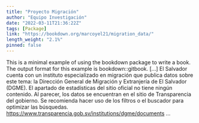 ```yaml
---
title: "Proyecto Migración"
author: "Equipo Investigación"
date: "2022-03-11T21:36:22Z"
tags: [Package]
link: "https://bookdown.org/marcoyel21/migration_data/"
length_weight: "2.1%"
pinned: false
---
```


This is a minimal example of using the bookdown package to write a book. The output format for this example is bookdown::gitbook. [...] El Salvador cuenta con un instituto especializado en migración que publica datos sobre este tema: la Dirección General de Migración y Extranjería de El Salvador (DGME). El apartado de estadísticas del sitio oficial no tiene ningún contenido. Al parecer, los datos se encuentran en el sitio de Transparencia del gobierno. Se recomienda hacer uso de los filtros o el buscador para optimizar las búsquedas. https://www.transparencia.gob.sv/institutions/dgme/documents ...
